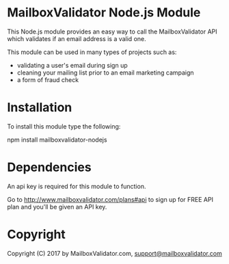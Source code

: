 MailboxValidator Node.js Module
===============================

This Node.js module provides an easy way to call the MailboxValidator API which validates if an email address is a valid one.

This module can be used in many types of projects such as:

 - validating a user's email during sign up
 - cleaning your mailing list prior to an email marketing campaign
 - a form of fraud check

Installation
============

To install this module type the following:

   npm install mailboxvalidator-nodejs

Dependencies
============

An api key is required for this module to function.

Go to http://www.mailboxvalidator.com/plans#api to sign up for FREE API plan and you'll be given an API key.

Copyright
=========

Copyright (C) 2017 by MailboxValidator.com, support@mailboxvalidator.com
